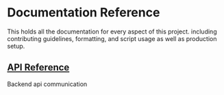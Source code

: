 # Documentation Reference

This holds all the documentation for every aspect of this project. including contributing guidelines, formatting, and script usage as well as production setup.

## [API Reference](https://github.com/Amaan-Dhanani/DriveHenrico/blob/main/docs/api/index.md)
Backend api communication